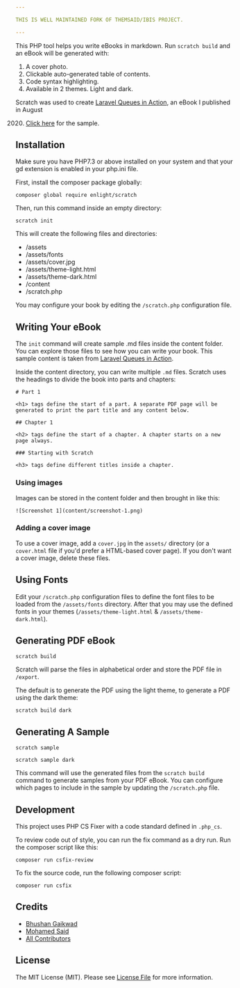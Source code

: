 ```yaml
---

THIS IS WELL MAINTAINED FORK OF THEMSAID/IBIS PROJECT.

---
```


This PHP tool helps you write eBooks in markdown. Run `scratch build` and an eBook will be generated with:

1. A cover photo.
2. Clickable auto-generated table of contents.
3. Code syntax highlighting.
4. Available in 2 themes. Light and dark.

Scratch was used to create [Laravel Queues in Action](https://learn-laravel-queues.com), an eBook I published in August

2020. [Click here](https://learn-laravel-queues.com/laravel-queues-in-action.zip) for the sample.

## Installation

Make sure you have PHP7.3 or above installed on your system and that your gd extension is enabled in your php.ini file.

First, install the composer package globally:

```
composer global require enlight/scratch
```

Then, run this command inside an empty directory:

```
scratch init
```

This will create the following files and directories:

- /assets
- /assets/fonts
- /assets/cover.jpg
- /assets/theme-light.html
- /assets/theme-dark.html
- /content
- /scratch.php

You may configure your book by editing the `/scratch.php` configuration file.

## Writing Your eBook

The `init` command will create sample .md files inside the content folder. You can explore those files to see how you
can write your book. This sample content is taken from [Laravel Queues in Action](https://learn-laravel-queues.com).

Inside the content directory, you can write multiple `.md` files. Scratch uses the headings to divide the book into
parts and chapters:

```
# Part 1

<h1> tags define the start of a part. A separate PDF page will be generated to print the part title and any content below.

## Chapter 1

<h2> tags define the start of a chapter. A chapter starts on a new page always.

### Starting with Scratch

<h3> tags define different titles inside a chapter.
```

### Using images

Images can be stored in the content folder and then brought in like this:

```
![Screenshot 1](content/screenshot-1.png)
```

### Adding a cover image

To use a cover image, add a `cover.jpg` in the `assets/` directory (or a `cover.html` file if you'd prefer a HTML-based
cover page). If you don't want a cover image, delete these files.

## Using Fonts

Edit your `/scratch.php` configuration files to define the font files to be loaded from the `/assets/fonts` directory.
After that you may use the defined fonts in your themes (`/assets/theme-light.html` & `/assets/theme-dark.html`).

## Generating PDF eBook

```
scratch build
```

Scratch will parse the files in alphabetical order and store the PDF file in `/export`.

The default is to generate the PDF using the light theme, to generate a PDF using the dark theme:

```
scratch build dark
```

## Generating A Sample

```
scratch sample

scratch sample dark
```

This command will use the generated files from the `scratch build` command to generate samples from your PDF eBook. You
can configure which pages to include in the sample by updating the `/scratch.php` file.

## Development

This project uses PHP CS Fixer with a code standard defined in `.php_cs`.

To review code out of style, you can run the fix command as a dry run. Run the composer script like this:

`composer run csfix-review`

To fix the source code, run the following composer script:

`composer run csfix`

## Credits

- [Bhushan Gaikwad](https://github.com/bhushan)
- [Mohamed Said](https://github.com/themsaid)
- [All Contributors](../../contributors)

## License

The MIT License (MIT). Please see [License File](LICENSE.md) for more information.
